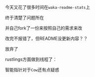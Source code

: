今天又花了很多时间在`waka-readme-stats`上

终于清楚了问题所在

并自己fork了一份来按照自己的需求来改

改完不报错了，但README没更新内容？？

放弃了

rustlings方面做到线程了：

智能指针对于`Cow`还有点疑惑
